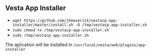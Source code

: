 ## Vesta App Installer

* `wget https://github.com/jhmaverick/vestacp-app-installer/master/install.sh -O /tmp/vestacp-app-installer.sh`
* `sudo chmod +x /tmp/vestacp-app-installer.sh`
* `sudo /tmp/vestacp-app-installer.sh`

The aplication will be installed in `/usr/local/vesta/web/plugins/app-installer`



